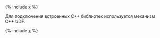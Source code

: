 {% include [x](_includes/index/intro.md) %}

Для подключения встроенных C++ библиотек используется механизм С++ UDF.

{% include [x](_includes/index/list.md) %}

<!---
[comment]: <> Перегенерировать основу списка: grep 'udf/list' index.yml | grep -v index | tr -d \': | awk '{print "* ["$2"](../../"$3")";}'
-->
